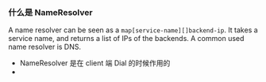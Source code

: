 ### 什么是 NameResolver 
A name resolver can be seen as a `map[service-name][]backend-ip`. It takes a
service name, and returns a list of IPs of the backends. A common used name
resolver is DNS.

- NameResolver 是在 client 端 Dial 的时候作用的
-  